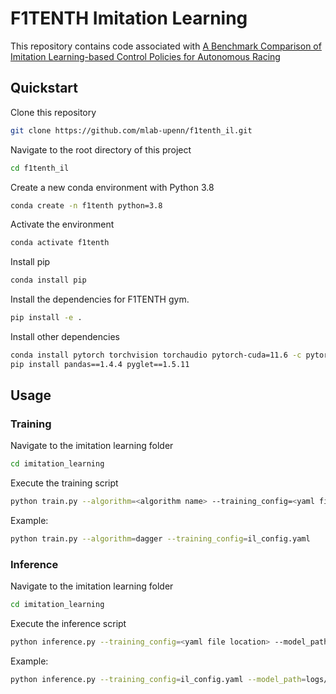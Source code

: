 # F1TENTH Imitation Learning

This repository contains code associated with [A Benchmark Comparison of Imitation Learning-based Control Policies for Autonomous Racing
](https://arxiv.org/abs/2209.15073)

## Quickstart
Clone this repository
```bash
git clone https://github.com/mlab-upenn/f1tenth_il.git
```

Navigate to the root directory of this project
```bash
cd f1tenth_il
```

Create a new conda environment with Python 3.8
```bash
conda create -n f1tenth python=3.8
```

Activate the environment
```bash
conda activate f1tenth
```

Install pip
```bash
conda install pip  
```

Install the dependencies for F1TENTH gym.
```bash
pip install -e .
```

Install other dependencies
```bash
conda install pytorch torchvision torchaudio pytorch-cuda=11.6 -c pytorch -c nvidia
pip install pandas==1.4.4 pyglet==1.5.11
```

## Usage
### Training
Navigate to the imitation learning folder
```bash
cd imitation_learning
```

Execute the training script
```bash
python train.py --algorithm=<algorithm name> --training_config=<yaml file location>
```

Example:
```bash
python train.py --algorithm=dagger --training_config=il_config.yaml
```


### Inference
Navigate to the imitation learning folder
```bash
cd imitation_learning
```

Execute the inference script
```bash
python inference.py --training_config=<yaml file location> --model_path=<model path>
```

Example:
```bash
python inference.py --training_config=il_config.yaml --model_path=logs/HGDAgger_model.pkl
```
